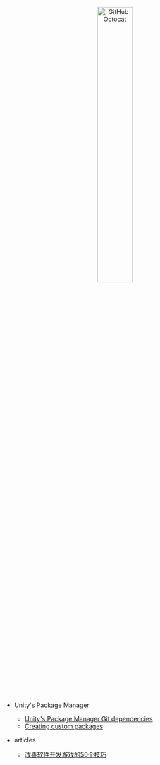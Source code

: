 <p align="center">
  <img alt="GitHub Octocat" src="https://longshilin.com/images/favicon.png" width="40%">
</p>

- Unity's Package Manager
  - [Unity's Package Manager Git dependencies](Packages/Project-Manifest-Git-Dependencies.md)
  - [Creating custom packages](https://docs.unity3d.com/Manual/CustomPackages.html)

- articles
	- [改善软件开发游戏的50个技巧](articles/50-tips-improving-your-software-development-game.md)

<!--stackedit_data:
eyJoaXN0b3J5IjpbLTE1MjkxNDE5NzAsLTE1MjIyOTM3NDZdfQ
==
-->